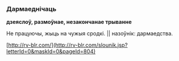 ### Дармаеднічаць
**дзеяслоў, размоўнае, незакончанае трыванне**

Не працуючы, жыць на чужыя сродкі. || назоўнік: дармаедства.

<a rel="author">[http://rv-blr.com/](http://rv-blr.com/slounik.jsp?letterId=0&maskId=0&pageId=804)</a>
